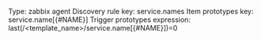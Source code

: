 Type: zabbix agent
Discovery rule key: service.names
Item prototypes key: service.name[{#NAME}]
Trigger prototypes expression: last(/<template_name>/service.name[{#NAME}])=0